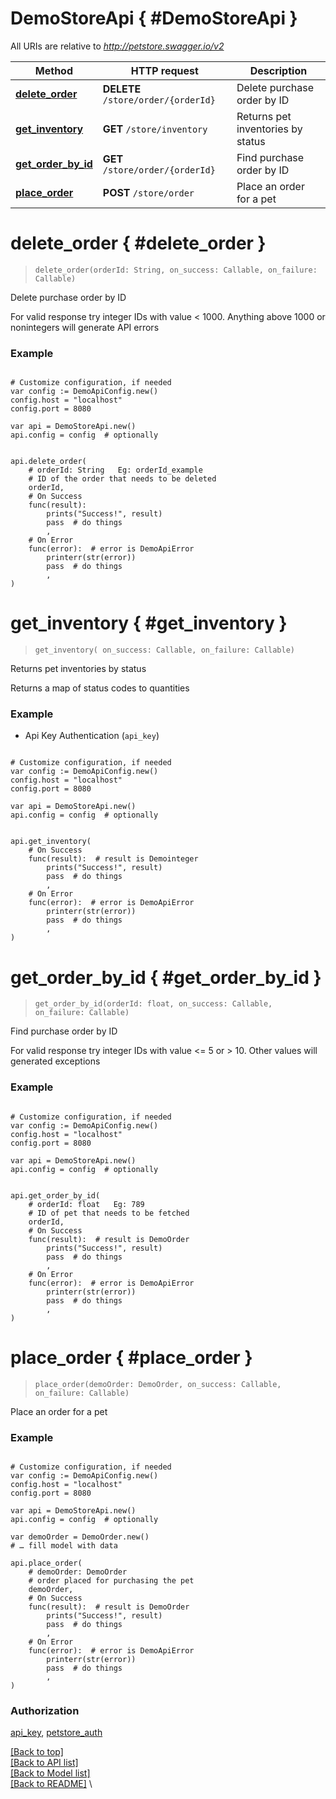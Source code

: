 <a name="__pageTop"></a>
# DemoStoreApi   { #DemoStoreApi }


All URIs are relative to *http://petstore.swagger.io/v2*

Method | HTTP request | Description
------------- | ------------- | -------------
[**delete_order**](#delete_order) | **DELETE** `/store/order/{orderId}` | Delete purchase order by ID
[**get_inventory**](#get_inventory) | **GET** `/store/inventory` | Returns pet inventories by status
[**get_order_by_id**](#get_order_by_id) | **GET** `/store/order/{orderId}` | Find purchase order by ID
[**place_order**](#place_order) | **POST** `/store/order` | Place an order for a pet

# **delete_order**   { #delete_order }
<a name="delete_order"></a>

> `delete_order(orderId: String, on_success: Callable, on_failure: Callable)`

Delete purchase order by ID

For valid response try integer IDs with value < 1000. Anything above 1000 or nonintegers will generate API errors

### Example


```gdscript

# Customize configuration, if needed
var config := DemoApiConfig.new()
config.host = "localhost"
config.port = 8080

var api = DemoStoreApi.new()
api.config = config  # optionally


api.delete_order(
	# orderId: String   Eg: orderId_example
	# ID of the order that needs to be deleted
	orderId,
	# On Success
	func(result):
		prints("Success!", result)
		pass  # do things
		,
	# On Error
	func(error):  # error is DemoApiError
		printerr(str(error))
		pass  # do things
		,
)

```

# **get_inventory**   { #get_inventory }
<a name="get_inventory"></a>

> `get_inventory( on_success: Callable, on_failure: Callable)`

Returns pet inventories by status

Returns a map of status codes to quantities

### Example

* Api Key Authentication (`api_key`)

```gdscript

# Customize configuration, if needed
var config := DemoApiConfig.new()
config.host = "localhost"
config.port = 8080

var api = DemoStoreApi.new()
api.config = config  # optionally


api.get_inventory(
	# On Success
	func(result):  # result is Demointeger
		prints("Success!", result)
		pass  # do things
		,
	# On Error
	func(error):  # error is DemoApiError
		printerr(str(error))
		pass  # do things
		,
)

```

# **get_order_by_id**   { #get_order_by_id }
<a name="get_order_by_id"></a>

> `get_order_by_id(orderId: float, on_success: Callable, on_failure: Callable)`

Find purchase order by ID

For valid response try integer IDs with value <= 5 or > 10. Other values will generated exceptions

### Example


```gdscript

# Customize configuration, if needed
var config := DemoApiConfig.new()
config.host = "localhost"
config.port = 8080

var api = DemoStoreApi.new()
api.config = config  # optionally


api.get_order_by_id(
	# orderId: float   Eg: 789
	# ID of pet that needs to be fetched
	orderId,
	# On Success
	func(result):  # result is DemoOrder
		prints("Success!", result)
		pass  # do things
		,
	# On Error
	func(error):  # error is DemoApiError
		printerr(str(error))
		pass  # do things
		,
)

```

# **place_order**   { #place_order }
<a name="place_order"></a>

> `place_order(demoOrder: DemoOrder, on_success: Callable, on_failure: Callable)`

Place an order for a pet



### Example


```gdscript

# Customize configuration, if needed
var config := DemoApiConfig.new()
config.host = "localhost"
config.port = 8080

var api = DemoStoreApi.new()
api.config = config  # optionally

var demoOrder = DemoOrder.new()
# … fill model with data

api.place_order(
	# demoOrder: DemoOrder
	# order placed for purchasing the pet
	demoOrder,
	# On Success
	func(result):  # result is DemoOrder
		prints("Success!", result)
		pass  # do things
		,
	# On Error
	func(error):  # error is DemoApiError
		printerr(str(error))
		pass  # do things
		,
)

```


### Authorization

[api_key](../README.md#api_key), 
[petstore_auth](../README.md#petstore_auth)

[[Back to top]](#__pageTop) \
[[Back to API list]](../README.md#documentation-for-api-endpoints) \
[[Back to Model list]](../README.md#documentation-for-models) \
[[Back to README]](../README.md) \

